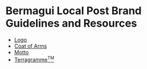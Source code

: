# Bermagui Local Post Brand Guidelines and Resources
- [Logo](#)
- [Coat of Arms](#)
- [Motto](#)
- [Terragramme<sup>TM</sup>](#)
